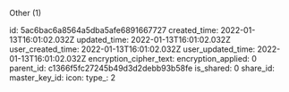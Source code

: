 Other (1)

id: 5ac6bac6a8564a5dba5afe6891667727
created_time: 2022-01-13T16:01:02.032Z
updated_time: 2022-01-13T16:01:02.032Z
user_created_time: 2022-01-13T16:01:02.032Z
user_updated_time: 2022-01-13T16:01:02.032Z
encryption_cipher_text: 
encryption_applied: 0
parent_id: c1366f5fc27245b49d3d2debb93b58fe
is_shared: 0
share_id: 
master_key_id: 
icon: 
type_: 2